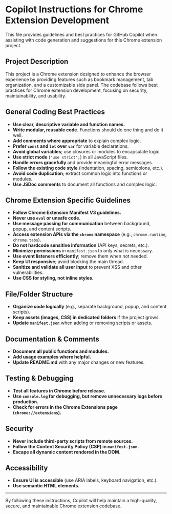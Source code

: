 
# Copilot Instructions for Chrome Extension Development

This file provides guidelines and best practices for GitHub Copilot when assisting with code generation and suggestions for this Chrome extension project.

## Project Description
This project is a Chrome extension designed to enhance the browser experience by providing features such as bookmark management, tab organization, and a customizable side panel.
The codebase follows best practices for Chrome extension development, focusing on security, maintainability, and usability.


## General Coding Best Practices
- **Use clear, descriptive variable and function names.**
- **Write modular, reusable code.** Functions should do one thing and do it well.
- **Add comments where appropriate** to explain complex logic.
- **Prefer `const` and `let` over `var`** for variable declarations.
- **Avoid global variables**; use closures or modules to encapsulate logic.
- **Use strict mode** (`'use strict';`) in all JavaScript files.
- **Handle errors gracefully** and provide meaningful error messages.
- **Follow the existing code style** (indentation, spacing, semicolons, etc.).
- **Avoid code duplication**; extract common logic into functions or modules.
- **Use JSDoc comments** to document all functions and complex logic.

## Chrome Extension Specific Guidelines
- **Follow Chrome Extension Manifest V3 guidelines.**
- **Never use `eval` or unsafe code.**
- **Use message passing for communication** between background, popup, and content scripts.
- **Access extension APIs via the `chrome` namespace** (e.g., `chrome.runtime`, `chrome.tabs`).
- **Do not hardcode sensitive information** (API keys, secrets, etc.).
- **Minimize permissions** in `manifest.json` to only what is necessary.
- **Use event listeners efficiently**; remove them when not needed.
- **Keep UI responsive**; avoid blocking the main thread.
- **Sanitize and validate all user input** to prevent XSS and other vulnerabilities.
- **Use CSS for styling, not inline styles.**

## File/Folder Structure
- **Organize code logically** (e.g., separate background, popup, and content scripts).
- **Keep assets (images, CSS) in dedicated folders** if the project grows.
- **Update `manifest.json`** when adding or removing scripts or assets.

## Documentation & Comments
- **Document all public functions and modules.**
- **Add usage examples where helpful.**
- **Update README.md** with any major changes or new features.

## Testing & Debugging
- **Test all features in Chrome before release.**
- **Use `console.log` for debugging, but remove unnecessary logs before production.**
- **Check for errors in the Chrome Extensions page (`chrome://extensions`).**

## Security
- **Never include third-party scripts from remote sources.**
- **Follow the Content Security Policy (CSP) in `manifest.json`.**
- **Escape all dynamic content rendered in the DOM.**

## Accessibility
- **Ensure UI is accessible** (use ARIA labels, keyboard navigation, etc.).
- **Use semantic HTML elements.**

---

By following these instructions, Copilot will help maintain a high-quality, secure, and maintainable Chrome extension codebase.
